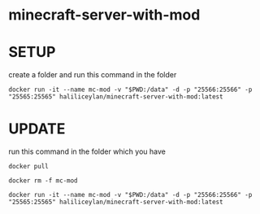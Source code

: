 # minecraft-server-with-mod

# SETUP
create a folder and run this command in the folder

`docker run -it --name mc-mod -v "$PWD:/data" -d -p "25566:25566" -p "25565:25565" haliliceylan/minecraft-server-with-mod:latest`

# UPDATE
run this command in the folder which you have

`docker pull`

`docker rm -f mc-mod`

`docker run -it --name mc-mod -v "$PWD:/data" -d -p "25566:25566" -p "25565:25565" haliliceylan/minecraft-server-with-mod:latest`